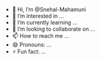 - 👋 Hi, I’m @Snehal-Mahamuni
- 👀 I’m interested in ...
- 🌱 I’m currently learning ...
- 💞️ I’m looking to collaborate on ...
- 📫 How to reach me ...
- 😄 Pronouns: ...
- ⚡ Fun fact: ...

<!---
Snehal-Mahamuni/Snehal-Mahamuni is a ✨ special ✨ repository because its `README.md` (this file) appears on your GitHub profile.
You can click the Preview link to take a look at your changes.
--->
